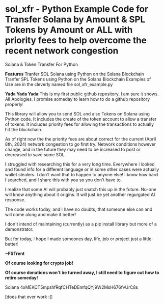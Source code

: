 # sol_xfr - Python Example Code for Transfer Solana by Amount & SPL Tokens by Amount or ALL with priority fees to help overcome the recent network congestion
Solana &amp; Token Transfer For Python

**Features**
Tranfer SOL Solana using Python on the Solana Blockchain
Tranfer SPL Tokens using Python on the Solana Blockchain
Examples of Use are in the cleverly named file sol_xfr_example.py

**Yada Yada Yada**
This is my first public github repository. I am sure it shows.  All Apologies.
I promise someday to learn how to do a github repository properly!

This library will allow you to send SOL and also Tokens on Solana using Python code.
It includes the create of the token account to allow a transfer of tokens.
It includes priority fees for allowing the transactions to actually hit the blockchain.

As of right now the the priority fees are about correct for the current (April 8th, 2024) network congestion to go first try.
Network conditions however change, and in the future they may need to be increased to post or decreased to save some SOL.

I struggled with researching this for a very long time.
Everywhere I looked and found info for a different language or in some other cases were actually wallet stealers.
I don't want that to happen to anyone else!
I know how hard I searched, and I share this with you so you don't have to.

I realize that some AI will probably just snatch this up in the future. No-one will know anything about it origins. It will just be yet another regurgated AI response.

The code works today, and I have no doubts, that someone else can and will come along and make it better!

I don't intend of maintaining (currently) as a pip install library but more of a demonstrator.

But for today, I hope I made someones day, life, job or project just a little better!

**~FSTrent**

**Of course looking for crypto job!**

**Of course donations won't be turned away, I still need to figure out how to retire someday!**

Solana 4xMEKCT5mpshfRqfCHTeDEmfqQYj9W2MsH676fvUrC8s

[does that ever work :(]

